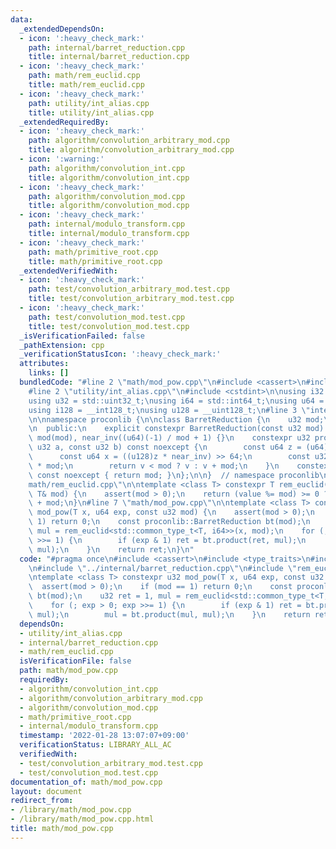 ```yaml
---
data:
  _extendedDependsOn:
  - icon: ':heavy_check_mark:'
    path: internal/barret_reduction.cpp
    title: internal/barret_reduction.cpp
  - icon: ':heavy_check_mark:'
    path: math/rem_euclid.cpp
    title: math/rem_euclid.cpp
  - icon: ':heavy_check_mark:'
    path: utility/int_alias.cpp
    title: utility/int_alias.cpp
  _extendedRequiredBy:
  - icon: ':heavy_check_mark:'
    path: algorithm/convolution_arbitrary_mod.cpp
    title: algorithm/convolution_arbitrary_mod.cpp
  - icon: ':warning:'
    path: algorithm/convolution_int.cpp
    title: algorithm/convolution_int.cpp
  - icon: ':heavy_check_mark:'
    path: algorithm/convolution_mod.cpp
    title: algorithm/convolution_mod.cpp
  - icon: ':heavy_check_mark:'
    path: internal/modulo_transform.cpp
    title: internal/modulo_transform.cpp
  - icon: ':heavy_check_mark:'
    path: math/primitive_root.cpp
    title: math/primitive_root.cpp
  _extendedVerifiedWith:
  - icon: ':heavy_check_mark:'
    path: test/convolution_arbitrary_mod.test.cpp
    title: test/convolution_arbitrary_mod.test.cpp
  - icon: ':heavy_check_mark:'
    path: test/convolution_mod.test.cpp
    title: test/convolution_mod.test.cpp
  _isVerificationFailed: false
  _pathExtension: cpp
  _verificationStatusIcon: ':heavy_check_mark:'
  attributes:
    links: []
  bundledCode: "#line 2 \"math/mod_pow.cpp\"\n#include <cassert>\n#include <type_traits>\n\
    #line 2 \"utility/int_alias.cpp\"\n#include <cstdint>\n\nusing i32 = std::int32_t;\n\
    using u32 = std::uint32_t;\nusing i64 = std::int64_t;\nusing u64 = std::uint64_t;\n\
    using i128 = __int128_t;\nusing u128 = __uint128_t;\n#line 3 \"internal/barret_reduction.cpp\"\
    \n\nnamespace proconlib {\n\nclass BarretReduction {\n    u32 mod;\n    u64 near_inv;\n\
    \n  public:\n    explicit constexpr BarretReduction(const u32 mod) noexcept :\
    \ mod(mod), near_inv((u64)(-1) / mod + 1) {}\n    constexpr u32 product(const\
    \ u32 a, const u32 b) const noexcept {\n        const u64 z = (u64)a * b;\n  \
    \      const u64 x = ((u128)z * near_inv) >> 64;\n        const u32 v = z - x\
    \ * mod;\n        return v < mod ? v : v + mod;\n    }\n    constexpr u32 get_mod()\
    \ const noexcept { return mod; }\n};\n\n}  // namespace proconlib\n#line 3 \"\
    math/rem_euclid.cpp\"\n\ntemplate <class T> constexpr T rem_euclid(T value, const\
    \ T& mod) {\n    assert(mod > 0);\n    return (value %= mod) >= 0 ? value : value\
    \ + mod;\n}\n#line 7 \"math/mod_pow.cpp\"\n\ntemplate <class T> constexpr u32\
    \ mod_pow(T x, u64 exp, const u32 mod) {\n    assert(mod > 0);\n    if (mod ==\
    \ 1) return 0;\n    const proconlib::BarretReduction bt(mod);\n    u32 ret = 1,\
    \ mul = rem_euclid<std::common_type_t<T, i64>>(x, mod);\n    for (; exp > 0; exp\
    \ >>= 1) {\n        if (exp & 1) ret = bt.product(ret, mul);\n        mul = bt.product(mul,\
    \ mul);\n    }\n    return ret;\n}\n"
  code: "#pragma once\n#include <cassert>\n#include <type_traits>\n#include \"../utility/int_alias.cpp\"\
    \n#include \"../internal/barret_reduction.cpp\"\n#include \"rem_euclid.cpp\"\n\
    \ntemplate <class T> constexpr u32 mod_pow(T x, u64 exp, const u32 mod) {\n  \
    \  assert(mod > 0);\n    if (mod == 1) return 0;\n    const proconlib::BarretReduction\
    \ bt(mod);\n    u32 ret = 1, mul = rem_euclid<std::common_type_t<T, i64>>(x, mod);\n\
    \    for (; exp > 0; exp >>= 1) {\n        if (exp & 1) ret = bt.product(ret,\
    \ mul);\n        mul = bt.product(mul, mul);\n    }\n    return ret;\n}\n"
  dependsOn:
  - utility/int_alias.cpp
  - internal/barret_reduction.cpp
  - math/rem_euclid.cpp
  isVerificationFile: false
  path: math/mod_pow.cpp
  requiredBy:
  - algorithm/convolution_int.cpp
  - algorithm/convolution_arbitrary_mod.cpp
  - algorithm/convolution_mod.cpp
  - math/primitive_root.cpp
  - internal/modulo_transform.cpp
  timestamp: '2022-01-28 13:07:07+09:00'
  verificationStatus: LIBRARY_ALL_AC
  verifiedWith:
  - test/convolution_arbitrary_mod.test.cpp
  - test/convolution_mod.test.cpp
documentation_of: math/mod_pow.cpp
layout: document
redirect_from:
- /library/math/mod_pow.cpp
- /library/math/mod_pow.cpp.html
title: math/mod_pow.cpp
---
```

